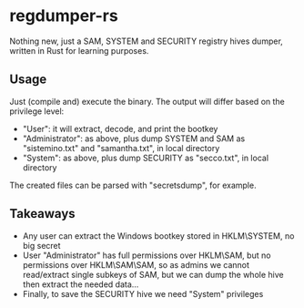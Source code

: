 # regdumper-rs
Nothing new, just a SAM, SYSTEM and SECURITY registry hives dumper, written in Rust for learning purposes.

## Usage
Just (compile and) execute the binary. 
The output will differ based on the privilege level:

- "User": it will extract, decode, and print the bootkey
- "Administrator": as above, plus dump SYSTEM and SAM as "sistemino.txt" and "samantha.txt", in local directory
- "System": as above, plus dump SECURITY as "secco.txt", in local directory

The created files can be parsed with "secretsdump", for example.

## Takeaways
- Any user can extract the Windows bootkey stored in HKLM\SYSTEM, no big secret
- User "Administrator" has full permissions over HKLM\SAM, but no permissions over HKLM\SAM\SAM, so as admins we cannot read/extract single subkeys of SAM, but we can dump the whole hive then extract the needed data...
- Finally, to save the SECURITY hive we need "System" privileges
